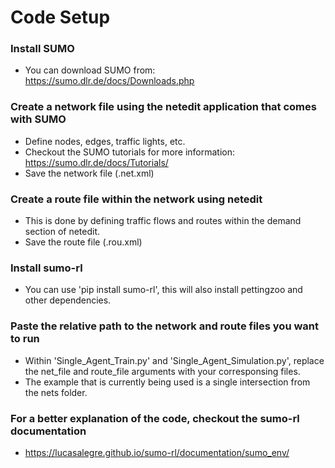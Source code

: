 # Code Setup

### Install SUMO
- You can download SUMO from: https://sumo.dlr.de/docs/Downloads.php

### Create a network file using the netedit application that comes with SUMO
- Define nodes, edges, traffic lights, etc. 
- Checkout the SUMO tutorials for more information: https://sumo.dlr.de/docs/Tutorials/ 
- Save the network file (.net.xml) 

### Create a route file within the network using netedit
- This is done by defining traffic flows and routes within the demand section of netedit.
- Save the route file (.rou.xml)

### Install sumo-rl
- You can use 'pip install sumo-rl', this will also install pettingzoo and other dependencies.

### Paste the relative path to the network and route files you want to run
- Within 'Single_Agent_Train.py' and 'Single_Agent_Simulation.py', replace the net_file and route_file arguments with your corresponsing files.
- The example that is currently being used is a single intersection from the nets folder.

### For a better explanation of the code, checkout the sumo-rl documentation
- https://lucasalegre.github.io/sumo-rl/documentation/sumo_env/
